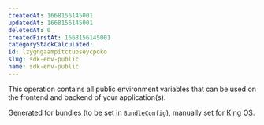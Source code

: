 ```yaml
---
createdAt: 1668156145001
updatedAt: 1668156145001
deletedAt: 0
createdFirstAt: 1668156145001
categoryStackCalculated: 
id: lzygngaampitctupseycpoko
slug: sdk-env-public
name: sdk-env-public
---
```


This operation contains all public environment variables that can be used on the frontend and backend of your application(s).

Generated for bundles (to be set in `BundleConfig`), manually set for King OS.
